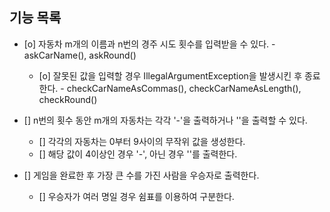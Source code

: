 ## 기능 목록

- [o] 자동차 m개의 이름과 n번의 경주 시도 횟수를 입력받을 수 있다. - askCarName(), askRound()
  - [o] 잘못된 값을 입력할 경우 IllegalArgumentException을 발생시킨 후 종료한다. - checkCarNameAsCommas(), checkCarNameAsLength(), checkRound() 

- [] n번의 횟수 동안 m개의 자동차는 각각 '-'을 출력하거나 ''을 출력할 수 있다.
  - [] 각각의 자동차는 0부터 9사이의 무작위 값을 생성한다.
  - [] 해당 값이 4이상인 경우 '-', 아닌 경우 ''를 출력한다.

- [] 게임을 완료한 후 가장 큰 수를 가진 사람을 우승자로 출력한다.
  - [] 우승자가 여러 명일 경우 쉼표를 이용하여 구분한다.